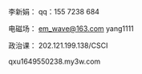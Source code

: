 李新娟：
qq：155  7238  684

电磁场：
em_wave@163.com
yang1111

政治课：
202.121.199.138/CSCI


qxu1649550238.my3w.com
